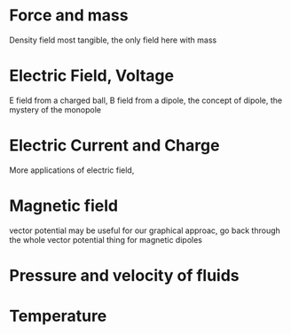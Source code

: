 # Force and mass

Density field most tangible, the only field here with mass

# Electric Field, Voltage

E field from a charged ball, B field from a dipole, the concept of dipole, the mystery of the monopole

# Electric Current and Charge

More applications of electric field, 

# Magnetic field 

vector potential may be useful for our graphical approac, go back through the whole vector potential thing for magnetic dipoles

# Pressure and velocity of fluids

# Temperature


